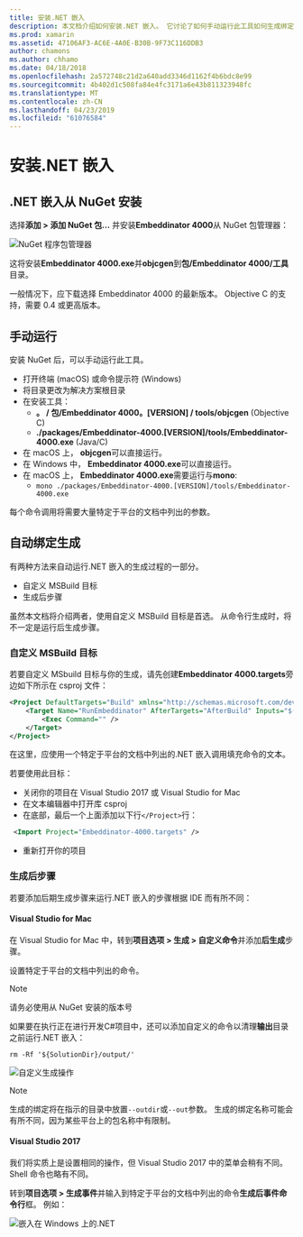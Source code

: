 ```yaml
---
title: 安装.NET 嵌入
description: 本文档介绍如何安装.NET 嵌入。 它讨论了如何手动运行此工具如何生成绑定自动，如何使用自定义 MSBuild 目标和必要的生成后步骤。
ms.prod: xamarin
ms.assetid: 47106AF3-AC6E-4A0E-B30B-9F73C116DDB3
author: chamons
ms.author: chhamo
ms.date: 04/18/2018
ms.openlocfilehash: 2a572748c21d2a640add3346d1162f4b6bdc8e99
ms.sourcegitcommit: 4b402d1c508fa84e4fc3171a6e43b811323948fc
ms.translationtype: MT
ms.contentlocale: zh-CN
ms.lasthandoff: 04/23/2019
ms.locfileid: "61076584"
---
```

# <a name="installing-net-embedding"></a>安装.NET 嵌入

## <a name="installing-net-embedding-from-nuget"></a>.NET 嵌入从 NuGet 安装

选择**添加 > 添加 NuGet 包...** 并安装**Embeddinator 4000**从 NuGet 包管理器：

![NuGet 程序包管理器](images/visualstudionuget.png)

这将安装**Embeddinator 4000.exe**并**objcgen**到**包/Embeddinator 4000/工具**目录。

一般情况下，应下载选择 Embeddinator 4000 的最新版本。 Objective C 的支持，需要 0.4 或更高版本。

## <a name="running-manually"></a>手动运行

安装 NuGet 后，可以手动运行此工具。

- 打开终端 (macOS) 或命令提示符 (Windows)
- 将目录更改为解决方案根目录
- 在安装工具：
    - **。 / 包/Embeddinator 4000。[VERSION] / tools/objcgen** (Objective C)
    - **./packages/Embeddinator-4000.[VERSION]/tools/Embeddinator-4000.exe** (Java/C)
- 在 macOS 上， **objcgen**可以直接运行。
- 在 Windows 中， **Embeddinator 4000.exe**可以直接运行。
- 在 macOS 上， **Embeddinator 4000.exe**需要运行与**mono**:
    - `mono ./packages/Embeddinator-4000.[VERSION]/tools/Embeddinator-4000.exe`

每个命令调用将需要大量特定于平台的文档中列出的参数。

## <a name="automatic-binding-generation"></a>自动绑定生成

有两种方法来自动运行.NET 嵌入的生成过程的一部分。

- 自定义 MSBuild 目标
- 生成后步骤

虽然本文档将介绍两者，使用自定义 MSBuild 目标是首选。 从命令行生成时，将不一定是运行后生成步骤。

### <a name="custom-msbuild-targets"></a>自定义 MSBuild 目标

若要自定义 MSbuild 目标与你的生成，请先创建**Embeddinator 4000.targets**旁边如下所示在 csproj 文件：

```xml
<Project DefaultTargets="Build" xmlns="http://schemas.microsoft.com/developer/msbuild/2003">
    <Target Name="RunEmbeddinator" AfterTargets="AfterBuild" Inputs="$(OutputPath)/$(AssemblyName).dll" Outputs="$(IntermediateOutputPath)/Embeddinator/$(AssemblyName).framework/$(AssemblyName)">
        <Exec Command="" />
    </Target>
</Project>
```

在这里，应使用一个特定于平台的文档中列出的.NET 嵌入调用填充命令的文本。

若要使用此目标：

- 关闭你的项目在 Visual Studio 2017 或 Visual Studio for Mac
- 在文本编辑器中打开库 csproj
- 在底部，最后一个上面添加以下行`</Project>`行：

```xml
 <Import Project="Embeddinator-4000.targets" />
```

- 重新打开你的项目

### <a name="post-build-steps"></a>生成后步骤

若要添加后期生成步骤来运行.NET 嵌入的步骤根据 IDE 而有所不同：

#### <a name="visual-studio-for-mac"></a>Visual Studio for Mac

在 Visual Studio for Mac 中，转到**项目选项 > 生成 > 自定义命令**并添加**后生成**步骤。

设置特定于平台的文档中列出的命令。

> [!NOTE]
> 请务必使用从 NuGet 安装的版本号

如果要在执行正在进行开发C#项目中，还可以添加自定义的命令以清理**输出**目录之前运行.NET 嵌入：

```shell
rm -Rf '${SolutionDir}/output/'
```

![自定义生成操作](images/visualstudiocustombuild.png)

> [!NOTE]
> 生成的绑定将在指示的目录中放置`--outdir`或`--out`参数。 生成的绑定名称可能会有所不同，因为某些平台上的包名称中有限制。

#### <a name="visual-studio-2017"></a>Visual Studio 2017

我们将实质上是设置相同的操作，但 Visual Studio 2017 中的菜单会稍有不同。 Shell 命令也略有不同。

转到**项目选项 > 生成事件**并输入到特定于平台的文档中列出的命令**生成后事件命令行**框。 例如：

![嵌入在 Windows 上的.NET](images/visualstudiowindows.png)
